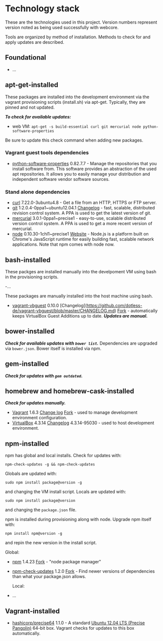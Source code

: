 # Technology stack

These are the technologies used in this project.  Version numbers represent version noted as being used successfully with webcore.

Tools are organized by method of installation.  Methods to check for and apply updates are described.

## Foundational

- ...

## apt-get-installed

These packages are installed into the development environment via the vagrant provisioning scripts (install.sh) via apt-get.  Typically, they are pinned and not updated.

***To check for available updates:***

- web VM: `apt-get -s build-essential curl git mercurial node python-software-properties`

Be sure to update this check command when adding new packages.

### Vagrant guest tools dependencies

- [python-software-properties](http://packages.ubuntu.com/precise/python-software-properties) 0.82.7.7 - Manage the repositories that you install software from.  This software provides an abstraction of the used apt repositories.  It allows you to easily manage your distribution and independent software vendor software sources.

### Stand alone dependencies

- [curl](http://packages.ubuntu.com/precise/curl) 7.22.0-3ubuntu4.8 - Get a file from an HTTP, HTTPS or FTP server.
- [git](https://launchpad.net/~git-core/+archive/ubuntu/ppa) 1:2.0.4-0ppa1~ubuntu12.04.1 [Changelog](https://github.com/git/git/tree/master/Documentation/RelNotes) - fast, scalable, distributed revision control system.  A PPA is used to get the latest version of git.
- [mercurial](https://launchpad.net/~mercurial-ppa/+archive/ubuntu/releases) 3.0.1-0ppa1~precise1 - easy-to-use, scalable distributed version control system.  A PPA is used to get a more recent version of mercurial.
- [node](https://launchpad.net/~chris-lea/+archive/ubuntu/node.js) 0.10.30-1chl1~precise1 [Website](http://nodejs.org/) - Node.js is a platform built on Chrome's JavaScript runtime for easily building fast, scalable network applications.  Note that npm comes with node now.

## bash-installed

These packges are installed manually into the develpoment VM using bash in the provisioning scripts.

-...

These packages are manually installed into the host machine using bash.

- [vagrant-vbguest](https://github.com/dotless-de/vagrant-vbguest) 0.10.0 [Changelog[(https://github.com/dotless-de/vagrant-vbguest/blob/master/CHANGELOG.md) [Fork](https://github.com/EATechnologies/vagrant-vbguest) - automatically keeps VirtualBox Guest Additions up to date.  ***Updates are manual.***

## bower-installed

***Check for available updates with `bower list`.***  Dependencies are upgraded via `bower.json`.  Bower itself is installed via npm.


## gem-installed

***Check for updates with `gem outdated`.***

## homebrew and homebrew-cask-installed

***Check for updates manually.***

- [Vagrant](https://github.com/caskroom/homebrew-cask/blob/master/Casks/vagrant.rb) 1.6.3 [Change log](https://github.com/mitchellh/vagrant/blob/master/CHANGELOG.md) [Fork](https://github.com/EATechnologies/vagrant) - used to manage development environment configuration.
- [VirtualBox](https://www.virtualbox.org/) 4.3.14 [Changelog](https://www.virtualbox.org/wiki/Changelog) 4.3.14-95030 - used to host development environment.

## npm-installed

npm has global and local installs.  Check for updates with:

```
npm-check-updates -g && npm-check-updates  
```

Globals are updated with:

```
sudo npm install package@version -g
```

and changing the VM install script.  Locals are updated with:

```
sudo npm install package@version
```

and changing the `package.json` file.

npm is installed during provisioning along with node.  Upgrade npm itself with:

```
npm install npm@version -g
```

and repin the new version in the install script.

  Global:

- [npm](https://npmjs.org/doc/) 1.4.23 [Fork](https://github.com/EATechnologies/npm) - "node package manager"
- [npm-check-updates](https://www.npmjs.org/package/npm-check-updates) 1.2.0 [Fork](https://github.com/EATechnologies/npm-check-updates) - Find newer versions of dependencies than what your package.json allows.

  Local:

- ...

## Vagrant-installed

- [hashicorp/precise64](https://vagrantcloud.com/hashicorp/precise64) 1.1.0 - A standard [Ubuntu 12.04 LTS (Precise Pangolin)](http://releases.ubuntu.com/12.04/) 64-bit box.  Vagrant checks for updates to this box automatically.
